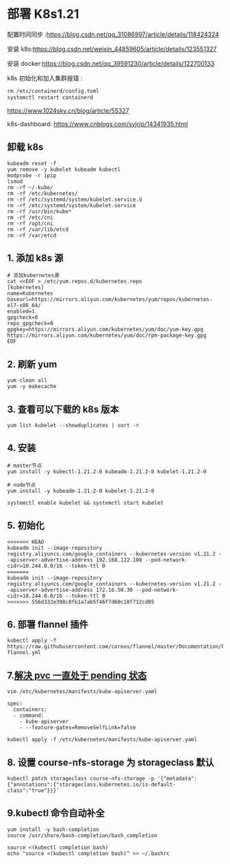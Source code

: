 # 部署 K8s1.21

配置时间同步 :https://blog.csdn.net/qq_31086997/article/details/118424324

安装 k8s:https://blog.csdn.net/weixin_44859605/article/details/123551327

安装 docker:https://blog.csdn.net/qq_39591230/article/details/122700133

k8s 初始化和加入集群报错 :

```bash
rm /etc/containerd/config.toml
systemctl restart containerd
```

https://www.1024sky.cn/blog/article/55327

k8s-dashboard:  https://www.cnblogs.com/syjr/p/14341935.html

## 卸载 k8s

```
kubeadm reset -f
yum remove -y kubelet kubeadm kubectl
modprobe -r ipip
lsmod
rm -rf ~/.kube/
rm -rf /etc/kubernetes/
rm -rf /etc/systemd/system/kubelet.service.d
rm -rf /etc/systemd/system/kubelet.service
rm -rf /usr/bin/kube*
rm -rf /etc/cni
rm -rf /opt/cni
rm -rf /var/lib/etcd
rm -rf /var/etcd
```

## 1. 添加 k8s 源

```
# 添加kubernetes源
cat <<EOF > /etc/yum.repos.d/kubernetes.repo
[kubernetes]
name=Kubernetes
baseurl=https://mirrors.aliyun.com/kubernetes/yum/repos/kubernetes-el7-x86_64/
enabled=1
gpgcheck=0
repo_gpgcheck=0
gpgkey=https://mirrors.aliyun.com/kubernetes/yum/doc/yum-key.gpg https://mirrors.aliyun.com/kubernetes/yum/doc/rpm-package-key.gpg
EOF
```

## 2. 刷新 yum

```
yum clean all
yum -y makecache
```

## 3. 查看可以下载的 k8s 版本

```
yum list kubelet --showduplicates | sort -r
```

## 4. 安装

```
# master节点
yum install -y kubectl-1.21.2-0 kubeadm-1.21.2-0 kubelet-1.21.2-0

# node节点
yum install -y kubeadm-1.21.2-0 kubelet-1.21.2-0

systemctl enable kubelet && systemctl start kubelet

```

## 5. 初始化

```
<<<<<<< HEAD
kubeadm init --image-repository registry.aliyuncs.com/google_containers --kubernetes-version v1.21.2 --apiserver-advertise-address 192.168.122.100 --pod-network-cidr=10.244.0.0/16 --token-ttl 0
=======
kubeadm init --image-repository registry.aliyuncs.com/google_containers --kubernetes-version v1.21.2 --apiserver-advertise-address 172.16.50.30 --pod-network-cidr=10.244.0.0/16 --token-ttl 0
>>>>>>> 556d332e398c0fb1a7ab5f46f7d60c18f712cd05
```

## 6. 部署 flannel 插件

```
kubectl apply -f https://raw.githubusercontent.com/coreos/flannel/master/Documentation/kube-flannel.yml
```

## 7.[解决 pvc 一直处于 pending 状态](https://blog.csdn.net/Promise_410/article/details/117112550)

```
vim /etc/kubernetes/manifests/kube-apiserver.yaml

spec:
  containers:
  - command:
    - kube-apiserver
    - --feature-gates=RemoveSelfLink=false

kubectl apply -f /etc/kubernetes/manifests/kube-apiserver.yaml
```

## 8. 设置 course-nfs-storage 为 storageclass 默认

```
kubectl patch storageclass course-nfs-storage -p '{"metadata": {"annotations":{"storageclass.kubernetes.io/is-default-class":"true"}}}'

```

## 9.kubectl 命令自动补全

```
yum install -y bash-completion 
source /usr/share/bash-completion/bash_completion

source <(kubectl completion bash)
echo "source <(kubectl completion bash)" >> ~/.bashrc
```
